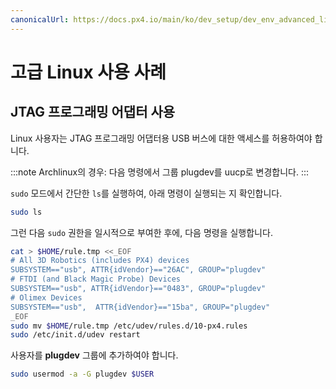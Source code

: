 ```yaml
---
canonicalUrl: https://docs.px4.io/main/ko/dev_setup/dev_env_advanced_linux
---
```


# 고급 Linux 사용 사례

## JTAG 프로그래밍 어댑터 사용

Linux 사용자는 JTAG 프로그래밍 어댑터용 USB 버스에 대한 액세스를 허용하여야 합니다.

:::note
Archlinux의 경우: 다음 명령에서 그룹 plugdev를 uucp로 변경합니다.
:::

`sudo` 모드에서 간단한 `ls`를 실행하여, 아래 명령이 실행되는 지 확인합니다.

```sh
sudo ls
```

그런 다음 `sudo` 권한을 일시적으로 부여한 후에, 다음 명령을 실행합니다.

```sh
cat > $HOME/rule.tmp <<_EOF
# All 3D Robotics (includes PX4) devices
SUBSYSTEM=="usb", ATTR{idVendor}=="26AC", GROUP="plugdev"
# FTDI (and Black Magic Probe) Devices
SUBSYSTEM=="usb", ATTR{idVendor}=="0483", GROUP="plugdev"
# Olimex Devices
SUBSYSTEM=="usb",  ATTR{idVendor}=="15ba", GROUP="plugdev"
_EOF
sudo mv $HOME/rule.tmp /etc/udev/rules.d/10-px4.rules
sudo /etc/init.d/udev restart
```

사용자를 **plugdev** 그룹에 추가하여야 합니다.

```sh
sudo usermod -a -G plugdev $USER
```
